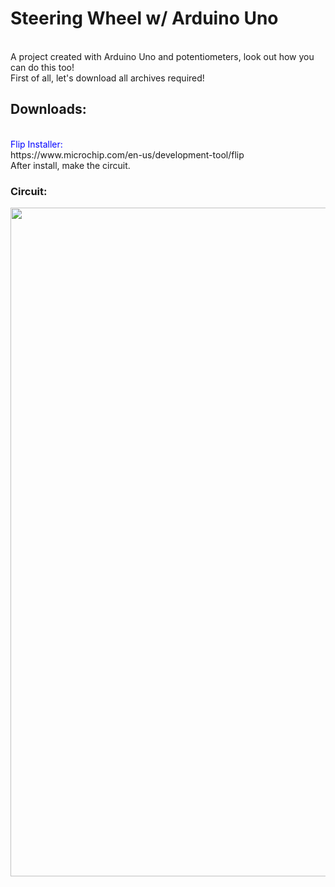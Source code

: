<h1>Steering Wheel w/ Arduino Uno</h1><br>
A project created with Arduino Uno and potentiometers, look out how you can do this too!<br>
First of all, let's download all archives required!<br>
<h2>Downloads:</h2><br>
<font color="blue"> Flip Installer:</font><br>
https://www.microchip.com/en-us/development-tool/flip <br>
After install, make the circuit.<br> 
<h3>Circuit:</h3>
<img src="https://i.imgur.com/oUxUPN5.png" width="980" height="1070 ">
